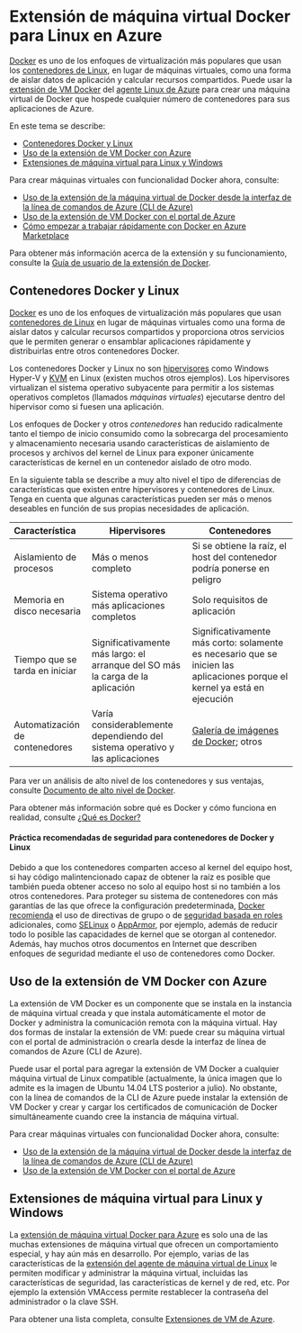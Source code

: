 <properties
	pageTitle="Extensión de máquina virtual Docker para Linux en Azure"
	description="Describe Docker y los contenedores, las extensiones de máquinas virtuales de Azure y apunta a más recursos para crear contenedores de Docker tanto desde la CLI de Azure como desde el portal."
	services="virtual-machines"
	documentationCenter=""
	authors="squillace"
	manager="timlt"
	editor="tysonn"/>

<tags
	ms.service="virtual-machines"
	ms.devlang="multiple"
	ms.topic="article"
	ms.tgt_pltfrm="vm-linux"
	ms.workload="infrastructure-services"
	ms.date="06/29/2015"
	ms.author="rasquill"/>

# Extensión de máquina virtual Docker para Linux en Azure
[Docker](https://www.docker.com/) es uno de los enfoques de virtualización más populares que usan los [contenedores de Linux](http://en.wikipedia.org/wiki/LXC), en lugar de máquinas virtuales, como una forma de aislar datos de aplicación y calcular recursos compartidos. Puede usar la [extensión de VM Docker](https://github.com/Azure/azure-docker-extension/blob/master/README.md) del [agente Linux de Azure](virtual-machines-linux-agent-user-guide.md) para crear una máquina virtual de Docker que hospede cualquier número de contenedores para sus aplicaciones de Azure.

En este tema se describe:

+ [Contenedores Docker y Linux]
+ [Uso de la extensión de VM Docker con Azure]
+ [Extensiones de máquina virtual para Linux y Windows]

Para crear máquinas virtuales con funcionalidad Docker ahora, consulte:

+ [Uso de la extensión de la máquina virtual de Docker desde la interfaz de la línea de comandos de Azure (CLI de Azure)]
+ [Uso de la extensión de VM Docker con el portal de Azure]
+ [Cómo empezar a trabajar rápidamente con Docker en Azure Marketplace]

Para obtener más información acerca de la extensión y su funcionamiento, consulte la [Guía de usuario de la extensión de Docker](https://github.com/Azure/azure-docker-extension/blob/master/README.md).

## Contenedores Docker y Linux
[Docker](https://www.docker.com/) es uno de los enfoques de virtualización más populares que usan [contenedores de Linux](http://en.wikipedia.org/wiki/LXC) en lugar de máquinas virtuales como una forma de aislar datos y calcular recursos compartidos y proporciona otros servicios que le permiten generar o ensamblar aplicaciones rápidamente y distribuirlas entre otros contenedores Docker.

Los contenedores Docker y Linux no son [hipervisores](http://en.wikipedia.org/wiki/Hypervisor) como Windows Hyper-V y [KVM](http://www.linux-kvm.org/page/Main_Page) en Linux (existen muchos otros ejemplos). Los hipervisores virtualizan el sistema operativo subyacente para permitir a los sistemas operativos completos (llamados *máquinas virtuales*) ejecutarse dentro del hipervisor como si fuesen una aplicación.

Los enfoques de Docker y otros *contenedores* han reducido radicalmente tanto el tiempo de inicio consumido como la sobrecarga del procesamiento y almacenamiento necesaria usando características de aislamiento de procesos y archivos del kernel de Linux para exponer únicamente características de kernel en un contenedor aislado de otro modo.

En la siguiente tabla se describe a muy alto nivel el tipo de diferencias de características que existen entre hipervisores y contenedores de Linux. Tenga en cuenta que algunas características pueden ser más o menos deseables en función de sus propias necesidades de aplicación.

| Característica | Hipervisores | Contenedores |
| :------------- |-------------| ----------- |
| Aislamiento de procesos | Más o menos completo | Si se obtiene la raíz, el host del contenedor podría ponerse en peligro |
| Memoria en disco necesaria | Sistema operativo más aplicaciones completos | Solo requisitos de aplicación |
| Tiempo que se tarda en iniciar | Significativamente más largo: el arranque del SO más la carga de la aplicación | Significativamente más corto: solamente es necesario que se inicien las aplicaciones porque el kernel ya está en ejecución |
| Automatización de contenedores | Varía considerablemente dependiendo del sistema operativo y las aplicaciones | [Galería de imágenes de Docker](https://registry.hub.docker.com/); otros

Para ver un análisis de alto nivel de los contenedores y sus ventajas, consulte [Documento de alto nivel de Docker](http://channel9.msdn.com/Blogs/Regular-IT-Guy/Docker-High-Level-Whiteboard).

Para obtener más información sobre qué es Docker y cómo funciona en realidad, consulte [¿Qué es Docker?](https://www.docker.com/whatisdocker/)

#### Práctica recomendadas de seguridad para contenedores de Docker y Linux

Debido a que los contenedores comparten acceso al kernel del equipo host, si hay código malintencionado capaz de obtener la raíz es posible que también pueda obtener acceso no solo al equipo host si no también a los otros contenedores. Para proteger su sistema de contenedores con más garantías de las que ofrece la configuración predeterminada, [Docker recomienda](https://docs.docker.com/articles/security/) el uso de directivas de grupo o de [seguridad basada en roles](http://en.wikipedia.org/wiki/Role-based_access_control) adicionales, como [SELinux](http://selinuxproject.org/page/Main_Page) o [AppArmor](http://wiki.apparmor.net/index.php/Main_Page), por ejemplo, además de reducir todo lo posible las capacidades de kernel que se otorgan al contenedor. Además, hay muchos otros documentos en Internet que describen enfoques de seguridad mediante el uso de contenedores como Docker.

## Uso de la extensión de VM Docker con Azure

La extensión de VM Docker es un componente que se instala en la instancia de máquina virtual creada y que instala automáticamente el motor de Docker y administra la comunicación remota con la máquina virtual. Hay dos formas de instalar la extensión de VM: puede crear su máquina virtual con el portal de administración o crearla desde la interfaz de línea de comandos de Azure (CLI de Azure).

Puede usar el portal para agregar la extensión de VM Docker a cualquier máquina virtual de Linux compatible (actualmente, la única imagen que lo admite es la imagen de Ubuntu 14.04 LTS posterior a julio). No obstante, con la línea de comandos de la CLI de Azure puede instalar la extensión de VM Docker y crear y cargar los certificados de comunicación de Docker simultáneamente cuando cree la instancia de máquina virtual.

Para crear máquinas virtuales con funcionalidad Docker ahora, consulte:

+ [Uso de la extensión de la máquina virtual de Docker desde la interfaz de la línea de comandos de Azure (CLI de Azure)]
+ [Uso de la extensión de VM Docker con el portal de Azure]

## Extensiones de máquina virtual para Linux y Windows
La [extensión de máquina virtual Docker para Azure](https://github.com/Azure/azure-docker-extension/blob/master/README.md) es solo una de las muchas extensiones de máquina virtual que ofrecen un comportamiento especial, y hay aún más en desarrollo. Por ejemplo, varias de las características de la [extensión del agente de máquina virtual de Linux](virtual-machines-linux-agent-user-guide.md) le permiten modificar y administrar la máquina virtual, incluidas las características de seguridad, las características de kernel y de red, etc. Por ejemplo la extensión VMAccess permite restablecer la contraseña del administrador o la clave SSH.

Para obtener una lista completa, consulte [Extensiones de VM de Azure](http://msdn.microsoft.com/library/azure/dn606311.aspx).

<!--Anchors-->
[Uso de la extensión de la máquina virtual de Docker desde la interfaz de la línea de comandos de Azure (CLI de Azure)]: http://azure.microsoft.com/documentation/articles/virtual-machines-docker-with-xplat-cli/
[Uso de la extensión de VM Docker con el portal de Azure]: http://azure.microsoft.com/documentation/articles/virtual-machines-docker-with-portal/
[Cómo empezar a trabajar rápidamente con Docker en Azure Marketplace]: http://azure.microsoft.com/documentation/articles/virtual-machines-docker-ubuntu-quickstart/
[Contenedores Docker y Linux]: #Docker-and-Linux-Containers
[Uso de la extensión de VM Docker con Azure]: #How-to-use-the-Docker-VM-Extension-with-Azure
[Extensiones de máquina virtual para Linux y Windows]: #Virtual-Machine-Extensions-For-Linux-and-Windows
 

<!---HONumber=August15_HO6-->
